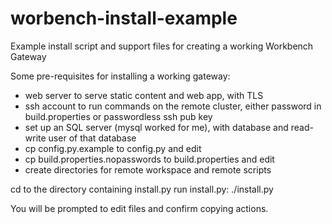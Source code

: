 # worbench-install-example

Example install script and support files for creating a working Workbench Gateway

Some pre-requisites for installing a working gateway:

  - web server to serve static content and web app, with TLS
  - ssh account to run commands on the remote cluster, either password in build.properties or passwordless ssh pub key
  - set up an SQL server (mysql worked for me), with database and read-write user of that database
  - cp config.py.example to config.py and edit
  - cp build.properties.nopasswords to build.properties and edit
  - create directories for remote workspace and remote scripts

cd to the directory containing install.py run install.py: ./install.py

You will be prompted to edit files and confirm copying actions.
